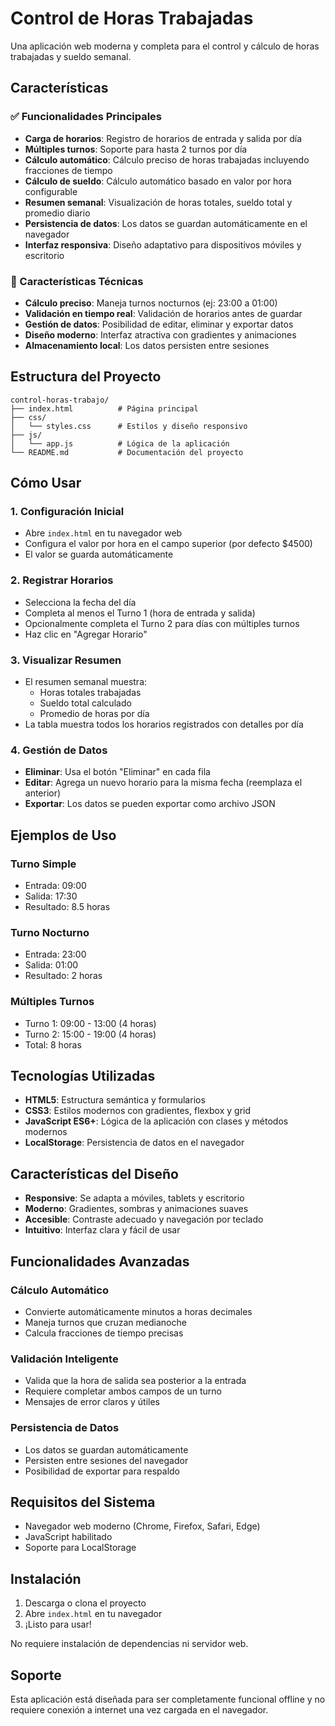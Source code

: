 # Control de Horas Trabajadas

Una aplicación web moderna y completa para el control y cálculo de horas trabajadas y sueldo semanal.

## Características

### ✅ Funcionalidades Principales
- **Carga de horarios**: Registro de horarios de entrada y salida por día
- **Múltiples turnos**: Soporte para hasta 2 turnos por día
- **Cálculo automático**: Cálculo preciso de horas trabajadas incluyendo fracciones de tiempo
- **Cálculo de sueldo**: Cálculo automático basado en valor por hora configurable
- **Resumen semanal**: Visualización de horas totales, sueldo total y promedio diario
- **Persistencia de datos**: Los datos se guardan automáticamente en el navegador
- **Interfaz responsiva**: Diseño adaptativo para dispositivos móviles y escritorio

### 🎯 Características Técnicas
- **Cálculo preciso**: Maneja turnos nocturnos (ej: 23:00 a 01:00)
- **Validación en tiempo real**: Validación de horarios antes de guardar
- **Gestión de datos**: Posibilidad de editar, eliminar y exportar datos
- **Diseño moderno**: Interfaz atractiva con gradientes y animaciones
- **Almacenamiento local**: Los datos persisten entre sesiones

## Estructura del Proyecto

```
control-horas-trabajo/
├── index.html          # Página principal
├── css/
│   └── styles.css      # Estilos y diseño responsivo
├── js/
│   └── app.js          # Lógica de la aplicación
└── README.md           # Documentación del proyecto
```

## Cómo Usar

### 1. Configuración Inicial
- Abre `index.html` en tu navegador web
- Configura el valor por hora en el campo superior (por defecto $4500)
- El valor se guarda automáticamente

### 2. Registrar Horarios
- Selecciona la fecha del día
- Completa al menos el Turno 1 (hora de entrada y salida)
- Opcionalmente completa el Turno 2 para días con múltiples turnos
- Haz clic en "Agregar Horario"

### 3. Visualizar Resumen
- El resumen semanal muestra:
  - Horas totales trabajadas
  - Sueldo total calculado
  - Promedio de horas por día
- La tabla muestra todos los horarios registrados con detalles por día

### 4. Gestión de Datos
- **Eliminar**: Usa el botón "Eliminar" en cada fila
- **Editar**: Agrega un nuevo horario para la misma fecha (reemplaza el anterior)
- **Exportar**: Los datos se pueden exportar como archivo JSON

## Ejemplos de Uso

### Turno Simple
- Entrada: 09:00
- Salida: 17:30
- Resultado: 8.5 horas

### Turno Nocturno
- Entrada: 23:00
- Salida: 01:00
- Resultado: 2 horas

### Múltiples Turnos
- Turno 1: 09:00 - 13:00 (4 horas)
- Turno 2: 15:00 - 19:00 (4 horas)
- Total: 8 horas

## Tecnologías Utilizadas

- **HTML5**: Estructura semántica y formularios
- **CSS3**: Estilos modernos con gradientes, flexbox y grid
- **JavaScript ES6+**: Lógica de la aplicación con clases y métodos modernos
- **LocalStorage**: Persistencia de datos en el navegador

## Características del Diseño

- **Responsive**: Se adapta a móviles, tablets y escritorio
- **Moderno**: Gradientes, sombras y animaciones suaves
- **Accesible**: Contraste adecuado y navegación por teclado
- **Intuitivo**: Interfaz clara y fácil de usar

## Funcionalidades Avanzadas

### Cálculo Automático
- Convierte automáticamente minutos a horas decimales
- Maneja turnos que cruzan medianoche
- Calcula fracciones de tiempo precisas

### Validación Inteligente
- Valida que la hora de salida sea posterior a la entrada
- Requiere completar ambos campos de un turno
- Mensajes de error claros y útiles

### Persistencia de Datos
- Los datos se guardan automáticamente
- Persisten entre sesiones del navegador
- Posibilidad de exportar para respaldo

## Requisitos del Sistema

- Navegador web moderno (Chrome, Firefox, Safari, Edge)
- JavaScript habilitado
- Soporte para LocalStorage

## Instalación

1. Descarga o clona el proyecto
2. Abre `index.html` en tu navegador
3. ¡Listo para usar!

No requiere instalación de dependencias ni servidor web.

## Soporte

Esta aplicación está diseñada para ser completamente funcional offline y no requiere conexión a internet una vez cargada en el navegador.

